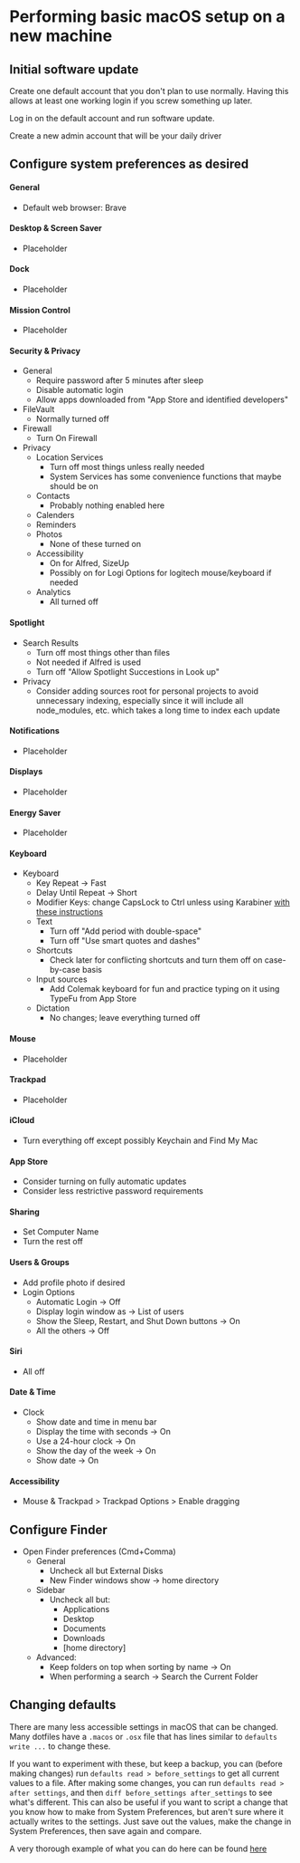 # Performing basic macOS setup on a new machine

## Initial software update

Create one default account that you don't plan to use normally. Having this allows at least one
working login if you screw something up later.

Log in on the default account and run software update.

Create a new admin account that will be your daily driver

## Configure system preferences as desired

#### General
- Default web browser: Brave

#### Desktop & Screen Saver
- Placeholder

#### Dock
- Placeholder

#### Mission Control
- Placeholder

#### Security & Privacy
- General
  - Require password after 5 minutes after sleep
  - Disable automatic login
  - Allow apps downloaded from "App Store and identified developers"
- FileVault
  - Normally turned off
- Firewall
  - Turn On Firewall
- Privacy
  - Location Services
    - Turn off most things unless really needed
    - System Services has some convenience functions that maybe should be on
  - Contacts
    - Probably nothing enabled here
  - Calenders
  - Reminders
  - Photos
    - None of these turned on
  - Accessibility
    - On for Alfred, SizeUp
    - Possibly on for Logi Options for logitech mouse/keyboard if needed
  - Analytics
    - All turned off

#### Spotlight
- Search Results
  - Turn off most things other than files
  - Not needed if Alfred is used
  - Turn off "Allow Spotlight Succestions in Look up"
- Privacy
  - Consider adding sources root for personal projects to avoid unnecessary indexing, especially
    since it will include all node_modules, etc. which takes a long time to index each update

#### Notifications
- Placeholder

#### Displays
- Placeholder

#### Energy Saver
- Placeholder

#### Keyboard
- Keyboard
  - Key Repeat -> Fast
  - Delay Until Repeat -> Short
  - Modifier Keys: change CapsLock to Ctrl unless using Karabiner [with these instructions](https://medium.com/@pechyonkin/how-to-map-capslock-to-control-and-escape-on-mac-60523a64022b)
  - Text
    - Turn off "Add period with double-space"
    - Turn off "Use smart quotes and dashes"
  - Shortcuts
    - Check later for conflicting shortcuts and turn them off on case-by-case basis
  - Input sources
    - Add Colemak keyboard for fun and practice typing on it using TypeFu from App Store
  - Dictation
    - No changes; leave everything turned off

#### Mouse
- Placeholder

#### Trackpad
- Placeholder

#### iCloud
- Turn everything off except possibly Keychain and Find My Mac

#### App Store
- Consider turning on fully automatic updates
- Consider less restrictive password requirements

#### Sharing
- Set Computer Name
- Turn the rest off

#### Users & Groups
- Add profile photo if desired
- Login Options
  - Automatic Login -> Off
  - Display login window as -> List of users
  - Show the Sleep, Restart, and Shut Down buttons -> On
  - All the others -> Off

#### Siri
- All off

#### Date & Time
- Clock
  - Show date and time in menu bar
  - Display the time with seconds -> On
  - Use a 24-hour clock -> On
  - Show the day of the week -> On
  - Show date -> On

#### Accessibility
- Mouse & Trackpad > Trackpad Options > Enable dragging

## Configure Finder
- Open Finder preferences (Cmd+Comma)
  - General
    - Uncheck all but External Disks
    - New Finder windows show -> home directory
  - Sidebar
    - Uncheck all but:
        - Applications
        - Desktop
        - Documents
        - Downloads
        - [home directory]
  - Advanced:
    - Keep folders on top when sorting by name -> On
    - When performing a search -> Search the Current Folder


## Changing defaults

There are many less accessible settings in macOS that can be changed. Many dotfiles have
a `.macos` or `.osx` file that has lines similar to `defaults write ...` to change these.

If you want to experiment with these, but keep a backup, you can (before making changes)
run `defaults read > before_settings` to get all current values to a file. After making some
changes, you can run `defaults read > after settings`, and then `diff before_settings after_settings`
to see what's different. This can also be useful if you want to script a change that you know
how to make from System Preferences, but aren't sure where it actually writes to the settings.
Just save out the values, make the change in System Preferences, then save again and compare.

A very thorough example of what you can do here can be found [here](https://github.com/mathiasbynens/dotfiles/blob/master/.macos)
